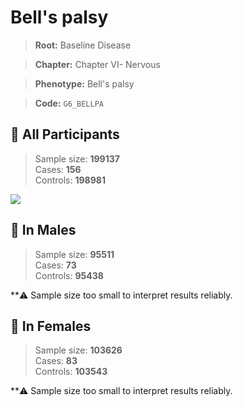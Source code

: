 # Bell's palsy

> **Root:** Baseline Disease  

> **Chapter:** Chapter VI- Nervous  

> **Phenotype:** Bell's palsy  

> **Code:** `G6_BELLPA`

## 🧪 All Participants  
> Sample size: **199137**  
> Cases: **156**  
> Controls: **198981**
<img src="/Disease/Figures/ALL/Baseline/G6_BELLPA.png"/>
<CsvTable src="/Disease_Data/ALL/Baseline/LG_G6_BELLPA.csv" label="🔍 View full results" />

## 👨 In Males  
> Sample size: **95511**  
> Cases: **73**  
> Controls: **95438**

**⚠️ Sample size too small to interpret results reliably.

## 👩 In Females  
> Sample size: **103626**  
> Cases: **83**  
> Controls: **103543**

**⚠️ Sample size too small to interpret results reliably.
